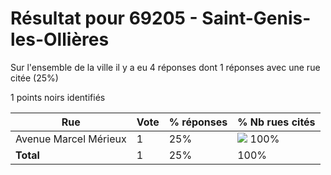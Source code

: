 # Résultat pour 69205 - Saint-Genis-les-Ollières

Sur l'ensemble de la ville il y a eu 4 réponses dont 1 réponses avec une rue citée (25%)

1 points noirs identifiés

| Rue | Vote | % réponses | % Nb rues cités|
|-----|------|------------|----------------|
| Avenue Marcel Mérieux | 1 | 25% | <img src="../../img/bar_100.gif" />&nbsp;100%|
| **Total** | 1 | 25% | 100%|
